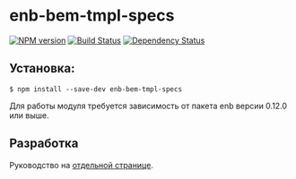 enb-bem-tmpl-specs
=============

[![NPM version](https://badge.fury.io/js/enb-bem-tmpl-specs.svg)](http://badge.fury.io/js/enb-bem-tmpl-specs) [![Build Status](https://travis-ci.org/andrewblond/enb-bem-tmpl-specs.svg?branch=master)](https://travis-ci.org/andrewblond/enb-bem-tmpl-specs) [![Dependency Status](https://gemnasium.com/andrewblond/enb-bem-tmpl-specs.svg)](https://gemnasium.com/andrewblond/enb-bem-tmpl-specs)

Установка:
----------

```
$ npm install --save-dev enb-bem-tmpl-specs
```

Для работы модуля требуется зависимость от пакета enb версии 0.12.0 или выше.

Разработка
----------

Руководство на [отдельной странице](/CONTRIBUTION.md).

